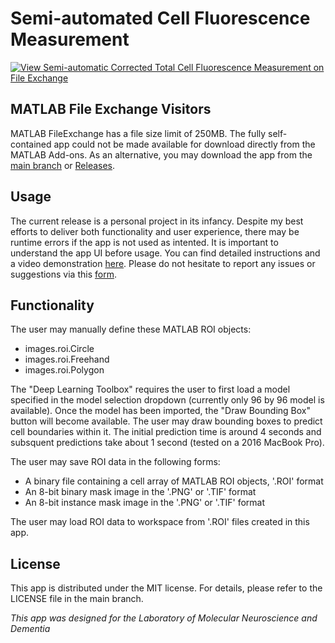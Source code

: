 # Semi-automated Cell Fluorescence Measurement
[![View Semi-automatic Corrected Total Cell Fluorescence Measurement on File Exchange](https://www.mathworks.com/matlabcentral/images/matlab-file-exchange.svg)](https://au.mathworks.com/matlabcentral/fileexchange/98134-semi-automatic-corrected-total-cell-fluorescence-measurement)

## MATLAB File Exchange Visitors
MATLAB FileExchange has a file size limit of 250MB. The fully self-contained app could not be made available for download directly from the MATLAB Add-ons. As an alternative, you may download the app from the [main branch](https://github.com/where-is-brett/cell-fluorescence-ml) or [Releases](https://github.com/where-is-brett/cell-fluorescence-ml/releases/tag/0.1.0).

## Usage
The current release is a personal project in its infancy. Despite my best efforts to deliver both functionality and user experience, there may be runtime errors if the app is not used as intented. It is important to understand the app UI before usage. You can find detailed instructions and a video demonstration [here](https://brettyang.info/neuroscience/computation/2021/08/21/CTCF-ML/). Please do not hesitate to report any issues or suggestions via this [form](https://brettyang.info/contact).

## Functionality
The user may manually define these MATLAB ROI objects:
* images.roi.Circle
* images.roi.Freehand
* images.roi.Polygon

The "Deep Learning Toolbox" requires the user to first load a model specified in the model selection dropdown (currently only 96 by 96 model is available). Once the model has been imported, the "Draw Bounding Box" button will become available. The user may draw bounding boxes to predict cell boundaries within it. The initial prediction time is around 4 seconds and subsquent predictions take about 1 second (tested on a 2016 MacBook Pro). 

The user may save ROI data in the following forms:
* A binary file containing a cell array of MATLAB ROI objects, '.ROI' format
* An 8-bit binary mask image in the '.PNG' or '.TIF' format
* An 8-bit instance mask image in the '.PNG' or '.TIF' format

The user may load ROI data to workspace from '.ROI' files created in this app.

## License
This app is distributed under the MIT license. For details, please refer to the LICENSE file in the main branch.


*This app was designed for the Laboratory of Molecular Neuroscience and Dementia*
